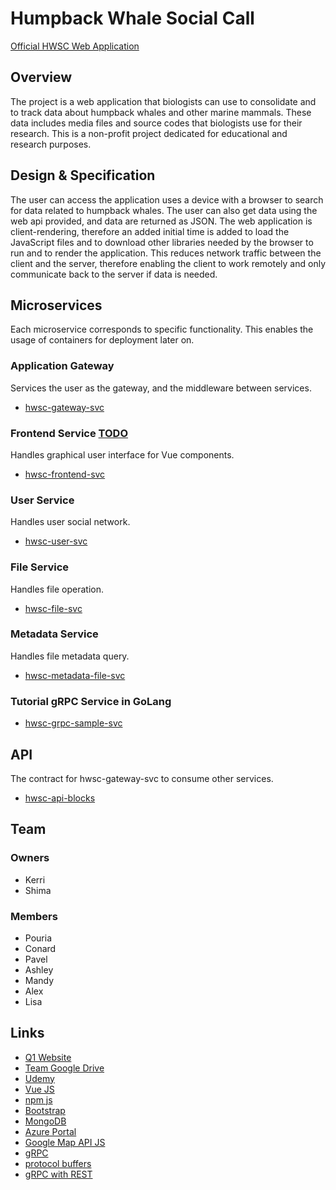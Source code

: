 # Humpback Whale Social Call
[Official HWSC Web Application](https://faraonc.github.io/hwsc-gateway-svc/)

## Overview
The project is a web application that biologists can use to consolidate and to track data about humpback whales and other marine mammals. These data includes media files and source codes that biologists use for their research.
This is a non-profit project dedicated for educational and research purposes.

## Design & Specification
The user can access the application uses a device with a browser to search for data related to humpback whales. The user can also get data using the web api provided, and data are returned as JSON.
The web application is client-rendering, therefore an added initial time is added to load the JavaScript files and to download other libraries needed by the browser to run and to render the application. This reduces network traffic between the client and the server, therefore enabling the client to work remotely and only communicate back to the server if data is needed. 

## Microservices
Each microservice corresponds to specific functionality. This enables the usage of containers for deployment later on.
### Application Gateway
Services the user as the gateway, and the middleware between services.
- [hwsc-gateway-svc](https://github.com/faraonc/hwsc-gateway-svc)
### Frontend Service [TODO](https://github.com/faraonc/hwsc-gateway-svc/issues/34)
Handles graphical user interface for Vue components.
- [hwsc-frontend-svc](https://github.com/faraonc/hwsc-frontend-svc)
### User Service
Handles user social network.
- [hwsc-user-svc](https://github.com/faraonc/hwsc-user-svc)
### File Service
Handles file operation.
- [hwsc-file-svc](https://github.com/faraonc/hwsc-file-svc)
### Metadata Service
Handles file metadata query.
- [hwsc-metadata-file-svc](https://github.com/faraonc/hwsc-metadata-file-svc)
### Tutorial gRPC Service in GoLang
- [hwsc-grpc-sample-svc](https://github.com/faraonc/hwsc-grpc-sample-svc)

## API
The contract for hwsc-gateway-svc to consume other services.
- [hwsc-api-blocks](https://github.com/faraonc/hwsc-api-blocks)

## Team 

### Owners
- Kerri
- Shima

### Members
- Pouria 
- Conard 
- Pavel 
- Ashley 
- Mandy 
- Alex
- Lisa

## Links
- [Q1 Website](https://hwss.azurewebsites.net/#/)
- [Team Google Drive](https://drive.google.com/drive/folders/13vJqlP3PRIZJMuMC0tfnGKSoOrWuMX4W)
- [Udemy](https://www.udemy.com/)
- [Vue JS](https://vuejs.org/)
- [npm js](https://www.npmjs.com/)
- [Bootstrap](https://getbootstrap.com/)
- [MongoDB](https://www.mongodb.com/)
- [Azure Portal](https://portal.azure.com/)
- [Google Map API JS](https://developers.google.com/maps/documentation/javascript/tutorial)
- [gRPC](https://grpc.io/)
- [protocol buffers](https://developers.google.com/protocol-buffers/docs/proto3)
- [gRPC with REST](https://grpc.io/blog/coreos)

